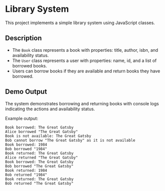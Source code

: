 # Library System

This project implements a simple library system using JavaScript classes.

## Description

- The `Book` class represents a book with properties: title, author, isbn, and availability status.
- The `User` class represents a user with properties: name, id, and a list of borrowed books.
- Users can borrow books if they are available and return books they have borrowed.

## Demo Output

The system demonstrates borrowing and returning books with console logs indicating the actions and availability status.

Example output:

```
Book borrowed: The Great Gatsby
Alice borrowed "The Great Gatsby"
Book is not available: The Great Gatsby
Bob cannot borrow "The Great Gatsby" as it is not available
Book borrowed: 1984
Bob borrowed "1984"
Book returned: The Great Gatsby
Alice returned "The Great Gatsby"
Book borrowed: The Great Gatsby
Bob borrowed "The Great Gatsby"
Book returned: 1984
Bob returned "1984"
Book returned: The Great Gatsby
Bob returned "The Great Gatsby"
